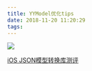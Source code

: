 ```yaml
---
title: YYModel优化tips
date: 2018-11-20 11:20:29
tags:
---
```


![](https://upload-images.jianshu.io/upload_images/1241385-082fa3c0642ecc37.png?imageMogr2/auto-orient/strip%7CimageView2/2/w/1240)


[iOS JSON模型转换库测评](https://blog.ibireme.com/2015/10/23/ios_model_framework_benchmark/)
